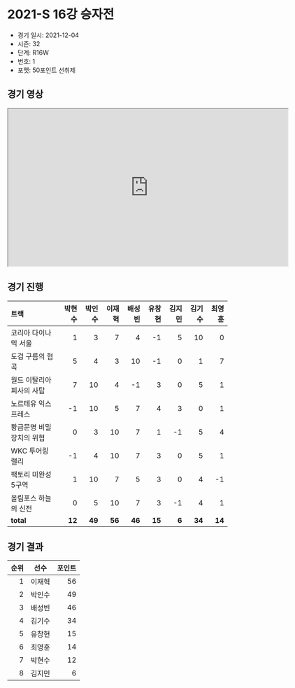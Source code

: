 # 2021-S 16강 승자전

- 경기 일시: 2021-12-04
- 시즌: 32
- 단계: R16W
- 번호: 1
- 포맷: 50포인트 선취제





## 경기 영상
<iframe width="640" height="360"
src="https://www.youtube.com/embed/mRTFTBrjj9s">
</iframe>

## 경기 진행

| 트랙 | 박현수 | 박인수 | 이재혁 | 배성빈 | 유창현 | 김지민 | 김기수 | 최영훈 |
|:---|---:|---:|---:|---:|---:|---:|---:|---:|
| 코리아 다이나믹 서울 | 1 | 3 | 7 | 4 | -1 | 5 | 10 | 0 |
| 도검 구름의 협곡 | 5 | 4 | 3 | 10 | -1 | 0 | 1 | 7 |
| 월드 이탈리아 피사의 사탑 | 7 | 10 | 4 | -1 | 3 | 0 | 5 | 1 |
| 노르테유 익스프레스 | -1 | 10 | 5 | 7 | 4 | 3 | 0 | 1 |
| 황금문명 비밀장치의 위협 | 0 | 3 | 10 | 7 | 1 | -1 | 5 | 4 |
| WKC 투어링 랠리 | -1 | 4 | 10 | 7 | 3 | 0 | 5 | 1 |
| 팩토리 미완성 5구역 | 1 | 10 | 7 | 5 | 3 | 0 | 4 | -1 |
| 올림포스 하늘의 신전 | 0 | 5 | 10 | 7 | 3 | -1 | 4 | 1 |
| __total__ | __12__ | __49__ | __56__ | __46__ | __15__ | __6__ | __34__ | __14__ |




## 경기 결과

| 순위 | 선수 | 포인트 |
|---:|:---:|---:|
| 1 | 이재혁 | 56 |
| 2 | 박인수 | 49 |
| 3 | 배성빈 | 46 |
| 4 | 김기수 | 34 |
| 5 | 유창현 | 15 |
| 6 | 최영훈 | 14 |
| 7 | 박현수 | 12 |
| 8 | 김지민 | 6 |

